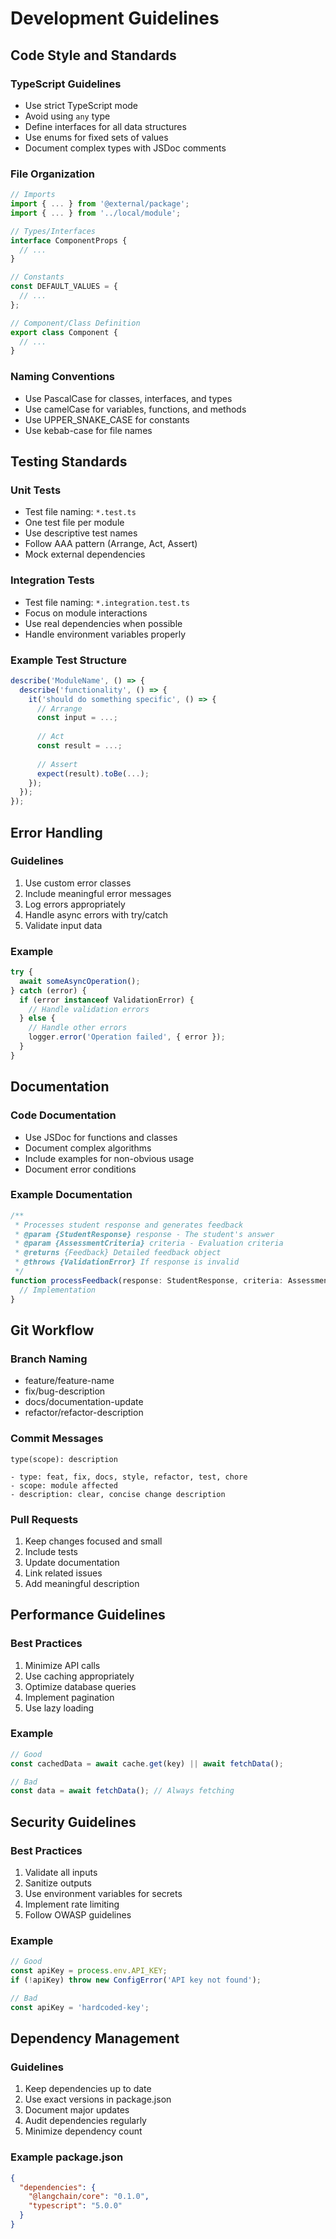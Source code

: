# Development Guidelines

## Code Style and Standards

### TypeScript Guidelines
- Use strict TypeScript mode
- Avoid using `any` type
- Define interfaces for all data structures
- Use enums for fixed sets of values
- Document complex types with JSDoc comments

### File Organization
```typescript
// Imports
import { ... } from '@external/package';
import { ... } from '../local/module';

// Types/Interfaces
interface ComponentProps {
  // ...
}

// Constants
const DEFAULT_VALUES = {
  // ...
};

// Component/Class Definition
export class Component {
  // ...
}
```

### Naming Conventions
- Use PascalCase for classes, interfaces, and types
- Use camelCase for variables, functions, and methods
- Use UPPER_SNAKE_CASE for constants
- Use kebab-case for file names

## Testing Standards

### Unit Tests
- Test file naming: `*.test.ts`
- One test file per module
- Use descriptive test names
- Follow AAA pattern (Arrange, Act, Assert)
- Mock external dependencies

### Integration Tests
- Test file naming: `*.integration.test.ts`
- Focus on module interactions
- Use real dependencies when possible
- Handle environment variables properly

### Example Test Structure
```typescript
describe('ModuleName', () => {
  describe('functionality', () => {
    it('should do something specific', () => {
      // Arrange
      const input = ...;
      
      // Act
      const result = ...;
      
      // Assert
      expect(result).toBe(...);
    });
  });
});
```

## Error Handling

### Guidelines
1. Use custom error classes
2. Include meaningful error messages
3. Log errors appropriately
4. Handle async errors with try/catch
5. Validate input data

### Example
```typescript
try {
  await someAsyncOperation();
} catch (error) {
  if (error instanceof ValidationError) {
    // Handle validation errors
  } else {
    // Handle other errors
    logger.error('Operation failed', { error });
  }
}
```

## Documentation

### Code Documentation
- Use JSDoc for functions and classes
- Document complex algorithms
- Include examples for non-obvious usage
- Document error conditions

### Example Documentation
```typescript
/**
 * Processes student response and generates feedback
 * @param {StudentResponse} response - The student's answer
 * @param {AssessmentCriteria} criteria - Evaluation criteria
 * @returns {Feedback} Detailed feedback object
 * @throws {ValidationError} If response is invalid
 */
function processFeedback(response: StudentResponse, criteria: AssessmentCriteria): Feedback {
  // Implementation
}
```

## Git Workflow

### Branch Naming
- feature/feature-name
- fix/bug-description
- docs/documentation-update
- refactor/refactor-description

### Commit Messages
```
type(scope): description

- type: feat, fix, docs, style, refactor, test, chore
- scope: module affected
- description: clear, concise change description
```

### Pull Requests
1. Keep changes focused and small
2. Include tests
3. Update documentation
4. Link related issues
5. Add meaningful description

## Performance Guidelines

### Best Practices
1. Minimize API calls
2. Use caching appropriately
3. Optimize database queries
4. Implement pagination
5. Use lazy loading

### Example
```typescript
// Good
const cachedData = await cache.get(key) || await fetchData();

// Bad
const data = await fetchData(); // Always fetching
```

## Security Guidelines

### Best Practices
1. Validate all inputs
2. Sanitize outputs
3. Use environment variables for secrets
4. Implement rate limiting
5. Follow OWASP guidelines

### Example
```typescript
// Good
const apiKey = process.env.API_KEY;
if (!apiKey) throw new ConfigError('API key not found');

// Bad
const apiKey = 'hardcoded-key';
```

## Dependency Management

### Guidelines
1. Keep dependencies up to date
2. Use exact versions in package.json
3. Document major updates
4. Audit dependencies regularly
5. Minimize dependency count

### Example package.json
```json
{
  "dependencies": {
    "@langchain/core": "0.1.0",
    "typescript": "5.0.0"
  }
}
``` 